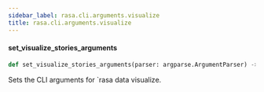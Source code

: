 ```yaml
---
sidebar_label: rasa.cli.arguments.visualize
title: rasa.cli.arguments.visualize
---
```

#### set\_visualize\_stories\_arguments

```python
def set_visualize_stories_arguments(parser: argparse.ArgumentParser) -> None
```

Sets the CLI arguments for `rasa data visualize.

